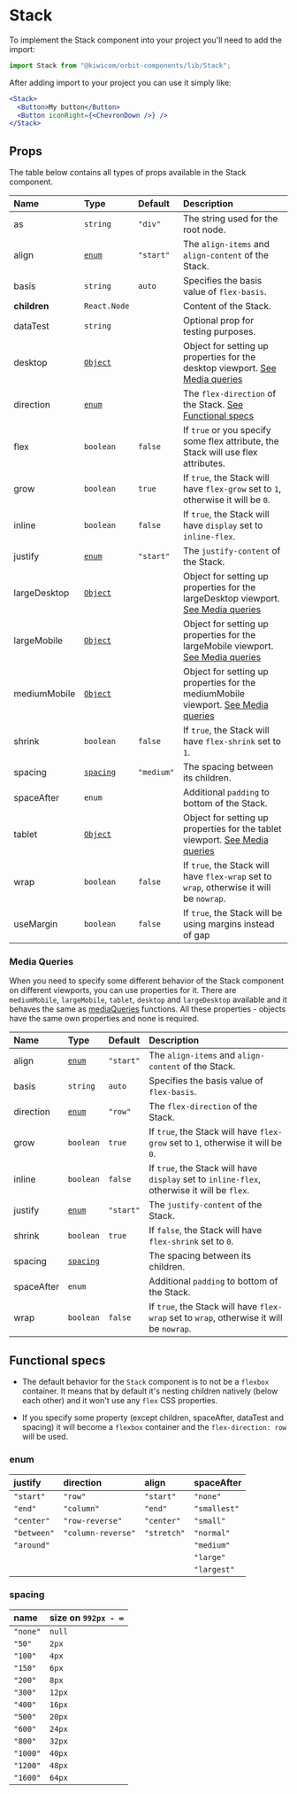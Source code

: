 # Stack

To implement the Stack component into your project you'll need to add the import:

```jsx
import Stack from "@kiwicom/orbit-components/lib/Stack";
```

After adding import to your project you can use it simply like:

```jsx
<Stack>
  <Button>My button</Button>
  <Button iconRight={<ChevronDown />} />
</Stack>
```

## Props

The table below contains all types of props available in the Stack component.

| Name         | Type                       | Default    | Description                                                                                         |
| :----------- | :------------------------- | :--------- | :-------------------------------------------------------------------------------------------------- |
| as           | `string`                   | `"div"`    | The string used for the root node.                                                                  |
| align        | [`enum`](#enum)            | `"start"`  | The `align-items` and `align-content` of the Stack.                                                 |
| basis        | `string`                   | `auto`     | Specifies the basis value of `flex-basis`.                                                          |
| **children** | `React.Node`               |            | Content of the Stack.                                                                               |
| dataTest     | `string`                   |            | Optional prop for testing purposes.                                                                 |
| desktop      | [`Object`](#media-queries) |            | Object for setting up properties for the desktop viewport. [See Media queries](#media-queries)      |
| direction    | [`enum`](#enum)            |            | The `flex-direction` of the Stack. [See Functional specs](#functional-specs)                        |
| flex         | `boolean`                  | `false`    | If `true` or you specify some flex attribute, the Stack will use flex attributes.                   |
| grow         | `boolean`                  | `true`     | If `true`, the Stack will have `flex-grow` set to `1`, otherwise it will be `0`.                    |
| inline       | `boolean`                  | `false`    | If `true`, the Stack will have `display` set to `inline-flex`.                                      |
| justify      | [`enum`](#enum)            | `"start"`  | The `justify-content` of the Stack.                                                                 |
| largeDesktop | [`Object`](#media-queries) |            | Object for setting up properties for the largeDesktop viewport. [See Media queries](#media-queries) |
| largeMobile  | [`Object`](#media-queries) |            | Object for setting up properties for the largeMobile viewport. [See Media queries](#media-queries)  |
| mediumMobile | [`Object`](#media-queries) |            | Object for setting up properties for the mediumMobile viewport. [See Media queries](#media-queries) |
| shrink       | `boolean`                  | `false`    | If `true`, the Stack will have `flex-shrink` set to `1`.                                            |
| spacing      | [`spacing`](#spacing)      | `"medium"` | The spacing between its children.                                                                   |
| spaceAfter   | `enum`                     |            | Additional `padding` to bottom of the Stack.                                                        |
| tablet       | [`Object`](#media-queries) |            | Object for setting up properties for the tablet viewport. [See Media queries](#media-queries)       |
| wrap         | `boolean`                  | `false`    | If `true`, the Stack will have `flex-wrap` set to `wrap`, otherwise it will be `nowrap`.            |
| useMargin    | `boolean`                  | `false`    | If `true`, the Stack will be using margins instead of gap                                           |

### Media Queries

When you need to specify some different behavior of the Stack component on different viewports, you can use properties for it.
There are `mediumMobile`, `largeMobile`, `tablet`, `desktop` and `largeDesktop` available and it behaves the same as [mediaQueries](https://github.com/kiwicom/orbit/tree/master/packages/orbit-components/src/utils/mediaQuery) functions.
All these properties - objects have the same own properties and none is required.

| Name       | Type                  | Default   | Description                                                                                 |
| :--------- | :-------------------- | :-------- | :------------------------------------------------------------------------------------------ |
| align      | [`enum`](#enum)       | `"start"` | The `align-items` and `align-content` of the Stack.                                         |
| basis      | `string`              | `auto`    | Specifies the basis value of `flex-basis`.                                                  |
| direction  | [`enum`](#enum)       | `"row"`   | The `flex-direction` of the Stack.                                                          |
| grow       | `boolean`             | `true`    | If `true`, the Stack will have `flex-grow` set to `1`, otherwise it will be `0`.            |
| inline     | `boolean`             | `false`   | If `true`, the Stack will have `display` set to `inline-flex`, otherwise it will be `flex`. |
| justify    | [`enum`](#enum)       | `"start"` | The `justify-content` of the Stack.                                                         |
| shrink     | `boolean`             | `true`    | If `false`, the Stack will have `flex-shrink` set to `0`.                                   |
| spacing    | [`spacing`](#spacing) |           | The spacing between its children.                                                           |
| spaceAfter | `enum`                |           | Additional `padding` to bottom of the Stack.                                                |
| wrap       | `boolean`             | `false`   | If `true`, the Stack will have `flex-wrap` set to `wrap`, otherwise it will be `nowrap`.    |

## Functional specs

- The default behavior for the `Stack` component is to not be a `flexbox` container. It means that by default it's nesting children natively (below each other) and it won't use any `flex` CSS properties.

- If you specify some property (except children, spaceAfter, dataTest and spacing) it will become a `flexbox` container and the `flex-direction: row` will be used.

### enum

| justify     | direction          | align       | spaceAfter   |
| :---------- | :----------------- | :---------- | :----------- |
| `"start"`   | `"row"`            | `"start"`   | `"none"`     |
| `"end"`     | `"column"`         | `"end"`     | `"smallest"` |
| `"center"`  | `"row-reverse"`    | `"center"`  | `"small"`    |
| `"between"` | `"column-reverse"` | `"stretch"` | `"normal"`   |
| `"around"`  |                    |             | `"medium"`   |
|             |                    |             | `"large"`    |
|             |                    |             | `"largest"`  |

### spacing

| name     | size on `992px - ∞` |
| :------- | :------------------ |
| `"none"` | `null`              |
| `"50"`   | `2px`               |
| `"100"`  | `4px`               |
| `"150"`  | `6px`               |
| `"200"`  | `8px`               |
| `"300"`  | `12px`              |
| `"400"`  | `16px`              |
| `"500"`  | `20px`              |
| `"600"`  | `24px`              |
| `"800"`  | `32px`              |
| `"1000"` | `40px`              |
| `"1200"` | `48px`              |
| `"1600"` | `64px`              |
